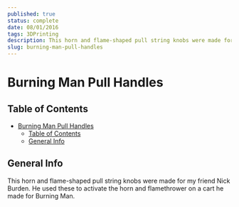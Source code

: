 ```yaml
---
published: true
status: complete
date: 08/01/2016
tags: 3DPrinting
description: This horn and flame-shaped pull string knobs were made for my friend Nick Burden. He used these to activate the horn and flamethrower on a cart he made for Burning Man.
slug: burning-man-pull-handles
---
```


# Burning Man Pull Handles

## Table of Contents

- [Burning Man Pull Handles](#burning-man-pull-handles)
  - [Table of Contents](#table-of-contents)
  - [General Info](#general-info)

## General Info

This horn and flame-shaped pull string knobs were made for my friend Nick Burden. He used these to activate the horn and flamethrower on a cart he made for Burning Man.

